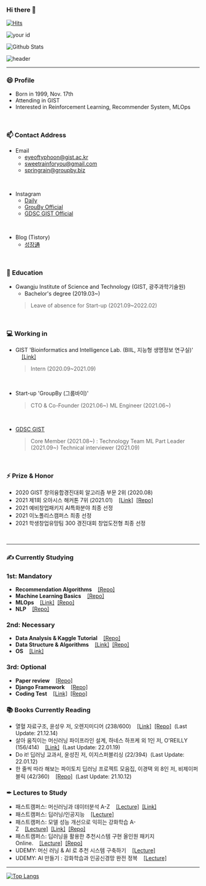 ### Hi there 👋
[![Hits](https://hits.seeyoufarm.com/api/count/incr/badge.svg?url=https%3A%2F%2Fgithub.com%2FKangbeenKo&count_bg=%23C5CDFF&title_bg=%236DF560&icon=&icon_color=%23FFFFFF&title=hits&edge_flat=false)](https://hits.seeyoufarm.com)

![your id](https://road-to-kaggle-grandmaster.vercel.app/api/simple/KangbeenKo)

<!--
![competition](https://road-to-kaggle-grandmaster.vercel.app/api/badges/subinium/competition)
![dataset](https://road-to-kaggle-grandmaster.vercel.app/api/badges/KangbeenKo/dataset)
![notebook](https://road-to-kaggle-grandmaster.vercel.app/api/badges/KangbeenKo/notebook)
![discussion](https://road-to-kaggle-grandmaster.vercel.app/api/badges/KangbeenKo/discussion)
-->

![Github Stats](https://github-readme-stats.vercel.app/api?username=KevinTheRainmaker&show_icons=true&theme=onedark)

![header](https://capsule-render.vercel.app/api?type=soft&color=auto&height=50&section=header&text=KevinTheRainmaker&fontSize=30&animation=twinkling)

----
### 😄 Profile
- Born in 1999, Nov. 17th
- Attending in GIST 
- Interested in Reinforcement Learning, Recommender System, MLOps
</br>

### 📫 Contact Address
- Email
  - eyeoftyphoon@gist.ac.kr
  - sweetrainforyou@gmail.com
  - springrain@groupby.biz
</br>

- Instagram
  - <a href = "https://www.instagram.com/riverbeen_u_everseen/">Daily</a>
  - <a href = "https://www.instagram.com/groupby_official/">GrouBy Official</a>
  - <a href = "https://www.instagram.com/gdsc_kr_gist/">GDSC GIST Official</a>
</br>

- Blog (Tistory)
  - <a href = "https://kevin-rain.tistory.com/">성장通</a>
</br>


### 🔭 Education
- Gwangju Institute of Science and Technology (GIST, 광주과학기술원)
  - Bachelor's degree (2019.03~)
  > Leave of absence for Start-up (2021.09~2022.02)  
</br>


### 💻 Working in
- GIST 'Bioinformatics and Intelligence Lab. (BIIL, 지능형 생명정보 연구실)' &nbsp;&nbsp;&nbsp;&nbsp;<a href = "https://www.biil-gist.net/">[Link]</a>
  > Intern (2020.09~2021.09)
</br>

- Start-up 'GroupBy (그룹바이)'

  > CTO & Co-Founder (2021.06~)
  > ML Engineer (2021.06~)
</br>

- <a href = "https://gdsc.community.dev/gwangju-institute-of-science-and-technology/">GDSC GIST</a>

  > Core Member (2021.08~) : Technology Team
  > ML Part Leader (2021.09~)
  > Technical interviewer (2021.09)
</br>


### ⚡ Prize & Honor
- 2020 GIST 창의융합경진대회 알고리즘 부문 2위 (2020.08)
- 2021 제1회 오아시스 해커톤 7위 (2021.01)&nbsp;&nbsp;&nbsp;&nbsp;<a href = "https://www.notion.so/BugBug-B5-566195bdb1d7488e98b479a41589b3a8">[Link]</a>&nbsp;&nbsp;<a href = "https://github.com/KevinTheRainmaker/BugBug">[Repo]</a>
- 2021 예비창업패키지 AI특화분야 최종 선정
- 2021 이노폴리스캠퍼스 최종 선정
- 2021 학생창업유망팀 300 경진대회 창업도전형 최종 선정
</br>


----

### ✍ Currently Studying
### 1st: Mandatory
- **Recommendation Algorithms**&nbsp;&nbsp;&nbsp;&nbsp;<a href = "https://github.com/KevinTheRainmaker/Recommendation_Algorithms">[Repo]</a>
- **Machine Learning Basics**&nbsp;&nbsp;&nbsp;&nbsp;<a href = "https://github.com/KevinTheRainmaker/ML_DL_Basics">[Repo]</a>
- **MLOps**&nbsp;&nbsp;&nbsp;&nbsp;<a href = "https://kevin-rain.tistory.com/category/MLOps">[Link]</a>&nbsp;&nbsp;<a href = "https://github.com/KevinTheRainmaker/MLOps">[Repo]</a>
- **NLP**&nbsp;&nbsp;&nbsp;&nbsp;<a href="https://github.com/GDSC-GIST/AI-ML_Team_5">[Repo]</a>
### 2nd: Necessary
- **Data Analysis & Kaggle Tutorial**&nbsp;&nbsp;&nbsp;&nbsp;<a href = "https://github.com/KevinTheRainmaker/Kaggle_Novice_to_GrandMaster">[Repo]</a>
- **Data Structure & Algorithms**&nbsp;&nbsp;&nbsp;&nbsp;<a href = "https://kevin-rain.tistory.com/category/Data%20Structure">[Link]</a>&nbsp;&nbsp;<a href = "https://github.com/KevinTheRainmaker/DataStructure">[Repo]</a>
- **OS**&nbsp;&nbsp;&nbsp;&nbsp;<a href = "https://kevin-rain.tistory.com/category/%EC%BB%B4%ED%93%A8%ED%84%B0%20%EA%B3%B5%ED%95%99%20%EA%B8%B0%EB%B3%B8/%EC%9A%B4%EC%98%81%EC%B2%B4%EC%A0%9C%20%28OS%29">[Link]</a>
### 3rd: Optional
- **Paper review**&nbsp;&nbsp;&nbsp;&nbsp;<a href = "https://github.com/KevinTheRainmaker/Paper_Review">[Repo]</a>
- **Django Framework**&nbsp;&nbsp;&nbsp;&nbsp;<a href = "https://github.com/KevinTheRainmaker/Django_Study">[Repo]</a>
- **Coding Test**&nbsp;&nbsp;&nbsp;&nbsp;<a href = "https://programmers.co.kr/learn/challenges">[Link]</a>&nbsp;&nbsp;<a href = "https://github.com/KevinTheRainmaker/CodingTest">[Repo]</a>

### 📚 Books Currently Reading
- 열혈 자료구조, 윤성우 저, 오렌지미디어 (238/600)&nbsp;&nbsp;&nbsp;&nbsp;<a href = "https://kevin-rain.tistory.com/category/Data%20Structure%20%26%20Algorithms">[Link]</a>&nbsp;&nbsp;<a href = "https://github.com/KevinTheRainmaker/DataStructure">[Repo]</a>&nbsp;&nbsp;(Last Update: 21.12.14)
- 살아 움직이는 머신러닝 파이프라인 설계, 하네스 하프케 외 1인 저, O'REILLY (156/414)&nbsp;&nbsp;&nbsp;&nbsp;<a href = "https://kevin-rain.tistory.com/category/MLOps">[Link]</a>&nbsp;&nbsp;(Last Update: 22.01.19)
- Do it! 딥러닝 교과서, 윤성진 저, 이지스퍼블리싱 (22/394)&nbsp;&nbsp;(Last Update: 22.01.12)
- 한 줄씩 따라 해보는 파이토치 딥러닝 프로젝트 모음집, 이경택 외 8인 저, 비제이퍼블릭 (42/360)&nbsp;&nbsp;&nbsp;&nbsp;<a href = "https://github.com/KevinTheRainmaker/Pytorch_Projects">[Repo]</a>&nbsp;&nbsp;(Last Update: 21.10.12)
<!---
- 파이썬과 케라스로 배우는 강화학습, 이웅원 외 4인 저, 위키북스 (25/345)&nbsp;&nbsp;&nbsp;&nbsp;<a href = "https://github.com/KevinTheRainmaker/Reinforcement_Learning_AtoZ">[Repo]</a>
- 머신러닝 교과서 with 파이썬, 사이킷런, 텐서플로, 세바스찬 라시카 외 1인 저, 길벗 (64/609)&nbsp;&nbsp;&nbsp;&nbsp;<a href = "https://github.com/KevinTheRainmaker/ML_DL_Basics/ML_TextBook_SKTF">[Repo]</a>&nbsp;&nbsp;(Last Update: None)
- Coding The Matrix, 필립 클라인 저, 루비페이퍼 (--/588)&nbsp;&nbsp;&nbsp;&nbsp;<a href = "https://github.com/KevinTheRainmaker/Coding_Mathematics/tree/master/Coding%20The%20Matrix">[Repo]</a>
- 파이썬 머신러닝 완벽 가이드, 권철민 저, 위키북스 (117/625)&nbsp;&nbsp;&nbsp;&nbsp;<a href = "https://github.com/KevinTheRainmaker/ML_DL_Basics/ML_Guide">[Repo]</a>&nbsp;&nbsp;(Last Update: None)
- 처음 시작하는 딥러닝, 세스 와이드먼 저, 한빛미디어 (--/273)&nbsp;&nbsp;&nbsp;&nbsp;<a href = "https://github.com/KevinTheRainmaker/ML_DL_Basics/DL_from_Scratch">[Repo]</a>&nbsp;&nbsp;(Last Update: None)-->

### ✒ Lectures to Study
- 패스트캠퍼스: 머신러닝과 데이터분석 A-Z&nbsp;&nbsp;&nbsp;&nbsp;<a href = "https://www.fastcampus.co.kr/data_online_dataadv">[Lecture]</a>&nbsp;&nbsp;<a href = "https://kevin-rain.tistory.com/category/%EB%A8%B8%EC%8B%A0%EB%9F%AC%EB%8B%9D%20%EB%94%A5%EB%9F%AC%EB%8B%9D">[Link]</a>
- 패스트캠퍼스: 딥러닝/인공지능&nbsp;&nbsp;&nbsp;&nbsp;<a href = "https://www.fastcampus.co.kr/data_online_deep">[Lecture]</a>&nbsp;&nbsp;
- 패스트캠퍼스: 모델 성능 개선으로 익히는 강화학습 A-Z&nbsp;&nbsp;&nbsp;&nbsp;<a href = "https://www.fastcampus.co.kr/data_online_rein">[Lecture]</a>&nbsp;&nbsp;<a href = "https://www.notion.so/f387345c41b842728265dbd3640a5df6?v=13065f24cabd4d21bd5a2edd2b818682">[Link]</a>&nbsp;&nbsp;<a href = "https://github.com/KevinTheRainmaker/Reinforcement_Learning_AtoZ">[Repo]</a>
- 패스트캠퍼스: 딥러닝을 활용한 추천시스템 구현 올인원 패키지 Online.&nbsp;&nbsp;&nbsp;&nbsp;<a href = "https://fastcampus.co.kr/data_online_rs">[Lecture]</a>&nbsp;&nbsp;<a href = "https://github.com/KevinTheRainmaker/Recommendation_Algorithms/tree/main/colab/fastcampus">[Repo]</a>
- UDEMY: 머신 러닝 & AI 로 추천 시스템 구축하기&nbsp;&nbsp;&nbsp;&nbsp;<a href = "https://www.udemy.com/course/best-recommender-system/">[Lecture]</a><!--&nbsp;&nbsp;<a href = "https://github.com/KevinTheRainmaker/Recommendation_Algorithms/tree/main/colab/fastcampus">[Repo]</a>-->
- UDEMY: AI 만들기 : 강화학습과 인공신경망 완전 정복&nbsp;&nbsp;&nbsp;&nbsp;<a href = "https://www.udemy.com/course/best-ai-17-hours/">[Lecture]</a>
----
<!--
**KangbeenKo/KangbeenKo** is a ✨ _special_ ✨ repository because its `README.md` (this file) appears on your GitHub profile.
Here are some ideas to get you started:

- 🔭 I’m currently working on ...
- 🌱 I’m currently learning ...
- 👯 I’m looking to collaborate on ...
- 🤔 I’m looking for help with ...
- 💬 Ask me about ...
- 📫 How to reach me: ...
- 😄 Pronouns: ...
- ⚡ Fun fact: ...
-->
[![Top Langs](https://github-readme-stats.vercel.app/api/top-langs/?username=KevinTheRainmaker&&hide=jupyter%20notebook&layout=compact)](https://github.com/KevinTheRainmaker/github-readme-stats)
<!--[![KevinTheRainmaker's wakatime stats](https://github-readme-stats.vercel.app/api/wakatime?username=KevinTheRainmaker)](https://wakatime.com/@KevinTheRainmaker)-->
